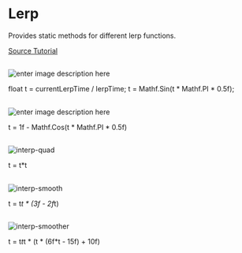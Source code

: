 # Lerp
Provides static methods for different lerp functions.

[Source Tutorial](https://chicounity3d.wordpress.com/2014/05/23/how-to-lerp-like-a-pro/)
##
![enter image description here](https://chicounity3d.files.wordpress.com/2014/05/interp-sinerp.png?w=300&h=185)

float t = currentLerpTime / lerpTime;
t = Mathf.Sin(t * Mathf.PI * 0.5f);
##
![enter image description here](https://chicounity3d.files.wordpress.com/2014/05/interp-coserp.png?w=300&h=185)

t = 1f - Mathf.Cos(t * Mathf.PI * 0.5f)
##
![interp-quad](https://chicounity3d.files.wordpress.com/2014/05/interp-quad.png?w=300&h=185)

t = t*t
##
![interp-smooth](https://chicounity3d.files.wordpress.com/2014/05/interp-smooth.png?w=300&h=185)

t = t*t * (3f - 2f*t)
##
![interp-smoother](https://chicounity3d.files.wordpress.com/2014/05/interp-smoother.png?w=300&h=185)

t = t*t*t * (t * (6f*t - 15f) + 10f)
